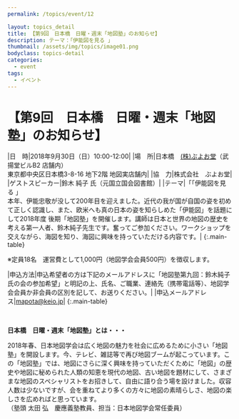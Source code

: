 ```yaml
---
permalink: /topics/event/12

layout: topics_detail
title: 【第9回　日本橋　日曜・週末「地図塾」のお知らせ】
description: テーマ：「伊能図を見る 」
thumbnail: /assets/img/topics/image01.png
bodyclass: topics-detail
categories:
  - event
tags:
  - イベント
---
```


# 【第9回　日本橋　日曜・週末「地図塾」のお知らせ】

|日　時|2018年9月30日（日）10:00-12:00|
|場　所|日本橋　[(株)ぶよお堂](http://www.buyodoshop.com/)（武揚堂ビルB2 店舗内）<br>東京都中央区日本橋3-8-16 地下2階 地図実店舗内|
|協　力|株式会社　ぶよお堂|
|ゲストスピーカー|鈴木 純子 氏（元国立国会図書館）|
|テーマ|「「伊能図を見る 」<br>本年、伊能忠敬が没して200年目を迎えました。近代の我が国が自国の姿を初めて正しく認識し、また、欧米へも真の日本の姿を知らしめた「伊能図」を話題にして2018年度 後期「地図塾」を開催します。講師は日本と世界の地図の歴史を考える第一人者、鈴木純子先生です。奮ってご参加ください。ワークショップを交えながら、海図を知り、海図に興味を持っていただける内容です。|
{:.main-table}

※定員18名　運営費として1,000円（地図学会会員500円）を徴収します。

|申込方法|申込希望者の方は下記のメールアドレスに「地図塾第九回：鈴木純子氏の会の参加希望」と明記の上、氏名、ご職業、連絡先（携帯電話等）、地図学会会員か非会員の区別を記して、お送りください。|
|申込メールアドレス|[mapota@keio.jp](<mailto:mapota@keio.jp>)|
{:.main-table}

<br>

**日本橋　日曜・週末「地図塾」とは・・・**

2018年春、日本地図学会は広く地図の魅力を社会に広めるために小さい「地図塾」を開設します。今、テレビ、雑誌等で再び地図ブームが起こっています。この「地図塾」では、地図にさらに深く興味を持っていただくために「地図」の歴史や地図に秘められた人類の知恵を現代の地図、古い地図を題材にして、さまざまな地図のスペシャリストをお招きして、自由に語り合う場を設けました。収容人数は少ないですが、会を重ねてより多くの方々に地図の素晴らしさ、地図の楽しさを広めればと思っています。<br>
（塾頭 太田 弘　慶應義塾教員、担当：日本地図学会常任委員）
